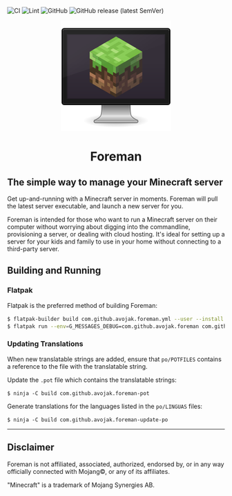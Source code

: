 ![CI](https://github.com/avojak/foreman/workflows/CI/badge.svg)
![Lint](https://github.com/avojak/foreman/workflows/Lint/badge.svg)
![GitHub](https://img.shields.io/github/license/avojak/foreman.svg?color=blue)
![GitHub release (latest SemVer)](https://img.shields.io/github/v/release/avojak/foreman?sort=semver)

<p align="center">
  <img src="data/assets/foreman.svg" alt="Icon" />
</p>
<h1 align="center">Foreman</h1>
<!-- <p align="center">
  <a href="https://appcenter.elementary.io/com.github.avojak.foreman"><img src="https://appcenter.elementary.io/badge.svg" alt="Get it on AppCenter" /></a>
</p> -->

## The simple way to manage your Minecraft server

Get up-and-running with a Minecraft server in moments. Foreman will pull the latest server executable, <!-- establish sensible default settings, -->and launch a new server for you. 

Foreman is intended for those who want to run a Minecraft server on their computer without worrying about digging into the commandline, provisioning a server, or dealing with cloud hosting. It's ideal for setting up a server for your kids and family to use in your home without 
connecting to a third-party server.

<!-- | ![Screenshot](data/assets/screenshots/foreman-screenshot-01.png) | ![Screenshot](data/assets/screenshots/foreman-screenshot-02.png) |
|------------------------------------------------------------------|------------------------------------------------------------------| -->

## Building and Running

### Flatpak

Flatpak is the preferred method of building Foreman:

```bash
$ flatpak-builder build com.github.avojak.foreman.yml --user --install --force-clean
$ flatpak run --env=G_MESSAGES_DEBUG=com.github.avojak.foreman com.github.avojak.foreman
```

### Updating Translations

When new translatable strings are added, ensure that `po/POTFILES` contains a
reference to the file with the translatable string.

Update the `.pot` file which contains the translatable strings:

```
$ ninja -C build com.github.avojak.foreman-pot
```

Generate translations for the languages listed in the `po/LINGUAS` files:

```
$ ninja -C build com.github.avojak.foreman-update-po
```

---

## Disclaimer

Foreman is not affiliated, associated, authorized, endorsed by, or in any way officially connected with Mojang&copy;, or any of its affiliates.

"Minecraft" is a trademark of Mojang Synergies AB.